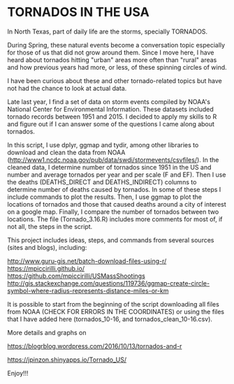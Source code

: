 # TORNADOS IN THE USA
In North Texas, part of daily life are the storms, specially TORNADOS.

During Spring, these natural events become a conversation topic especially for those of us that did not grow around them. Since I move here, I have heard about tornados hitting "urban" areas more often than "rural" areas and how previous years had more, or less, of these spinning circles of wind. 

I have been curious about these and other tornado-related topics but have not had the chance to look at actual data. 

Late last year, I find a set of data on storm events compiled by NOAA's National Center for Environmental Information. These datasets included tornado records between 1951 and 2015. I decided to apply my skills to R and figure out if I can answer some of the questions I came along about tornados. 

In this script, I use dplyr, ggmap and tydir, among other libraries to download and clean the data from NOAA (http://www1.ncdc.noaa.gov/pub/data/swdi/stormevents/csvfiles/). In the cleaned data, I determine number of tornados since 1951 in the US and number and average tornados per year and per scale (F and EF). Then I use the deaths (DEATHS_DIRECT and DEATHS_INDIRECT) columns to determine number of deaths caused by tornados. In some of these steps I include commands to plot the results. Then, I use ggmap to plot the locations of tornados and those that caused deaths around a city of interest on a google map.  Finally, I compare the number of tornados between two locations. The file (Tornado_3.16.R) includes more comments for most of, if not all, the steps in the script. 

This project includes ideas, steps, and commands from several sources (sites and blogs), including:

http://www.guru-gis.net/batch-download-files-using-r/ 
https://mpiccirilli.github.io/  
https://github.com/mpiccirilli/USMassShootings 
http://gis.stackexchange.com/questions/119736/ggmap-create-circle-symbol-where-radius-represents-distance-miles-or-km 

It is possible to start from the beginning of the script downloading all files from NOAA (CHECK FOR ERRORS IN THE COORDINATES) or using the files that I have added here (tornados_10-16, and tornados_clean_10-16.csv). 

More details and graphs on 

https://blogrblog.wordpress.com/2016/10/13/tornados-and-r

https://jpinzon.shinyapps.io/Tornado_US/

Enjoy!!!
